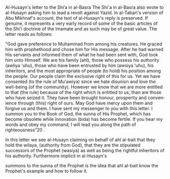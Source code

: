 


Al-Husayn's letter to the Shi’a in al-Basra
The Shi'a in al-Basra also wrote to al-Husayn asking him to lead a
revolt against Yazid. In al-Tabari's version of Abu Mikhnaf's account,
the text of al-Husayn's reply is pre­served. If genuine, it represents a
very early record of some of the basic articles of the Shi'i doctrine of
the Imamate and as such may be of great value. The letter reads as
follows:

"God gave preference to Muhammad from among his creatures. He graced him
with prophethood and chose him for His message. After he had warned His
servants and informed them of what he had been sent with, God took him
unto Himself. We are his family (ahl), those who possess his authority
(awliya 'uhu), those who have been entrusted by him (awsiya ‘uhu), his
inheritors, and the most appropriate of people (to hold) his position
among the people. Our people claim the exclusive right of this for us.
Yet we have consented (to the rule of Mu'awiya) since we hate disunion
and love the well-being (of the community). However we know that we are
more entitled to that (the rule) because of the right which is entitled
to us, than are those who have seized it. They have been brought honour,
prosperity and conven­ience through (this) right of ours. May God have
mercy upon them and forgive us and them. I have sent my messenger to you
with this letter. I summon you to the Book of God, the sunna of His
Prophet, which has become obsolete while innovation (bida) has become
fertile. If you hear my words and obey my command, I will lead you along
the path of righteousness”20 .

In this letter we see al-Husayn claiming on behalf of ahl al-bait that
they hold the wilaya, (authority from God), that they are the stipulated
successors of the Prophet (wasiya) as well as being the rightful
inheritors of his authority. Furthermore implicit in al-Husayn's

summons to the sunna of the Prophet is the idea that ahl al-bait know
the Prophet's example and how to follow it.


